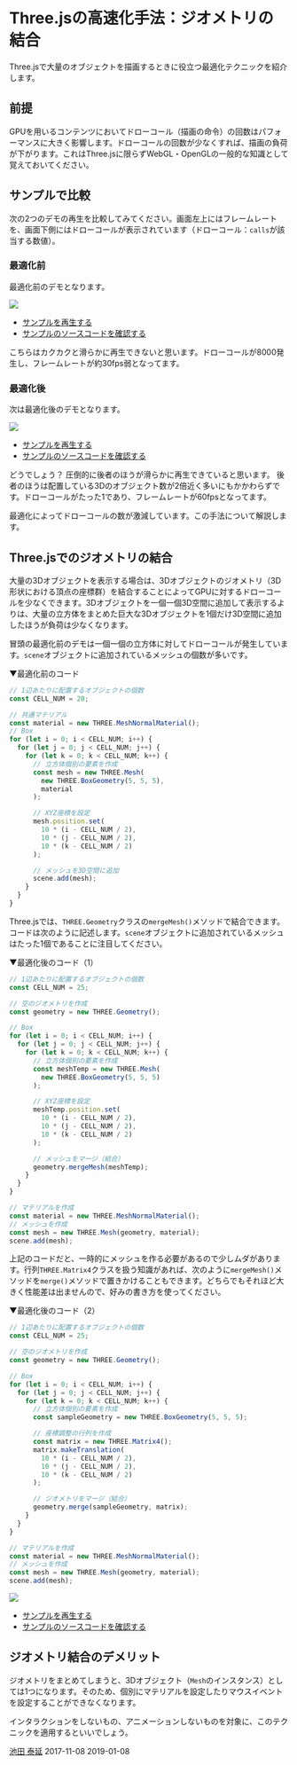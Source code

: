 # Three.jsの高速化手法：ジオメトリの結合

Three.jsで大量のオブジェクトを描画するときに役立つ最適化テクニックを紹介します。

## 前提

GPUを用いるコンテンツにおいてドローコール（描画の命令）の回数はパフォーマンスに大きく影響します。ドローコールの回数が少なくすれば、描画の負荷が下がります。これはThree.jsに限らずWebGL・OpenGLの一般的な知識として覚えておいてください。

## サンプルで比較

次の2つのデモの再生を比較してみてください。画面左上にはフレームレートを、画面下側にはドローコールが表示されています（ドローコール：`calls`が該当する数値）。


### 最適化前

最適化前のデモとなります。

![](../imgs/geometry_merge_none.png)

- [サンプルを再生する](https://ics-creative.github.io/tutorial-three/samples/geometry_merge_none.html)
- [サンプルのソースコードを確認する](../samples/geometry_merge_none.html)

こちらはカクカクと滑らかに再生できないと思います。ドローコールが8000発生し、フレームレートが約30fps弱となってます。

### 最適化後

次は最適化後のデモとなります。

![](../imgs/geometry_merge_mesh.png)

- [サンプルを再生する](https://ics-creative.github.io/tutorial-three/samples/geometry_merge_mesh.html)
- [サンプルのソースコードを確認する](../samples/geometry_merge_mesh.html)


どうでしょう？ 圧倒的に後者のほうが滑らかに再生できていると思います。
後者のほうは配置している3Dのオブジェクト数が2倍近く多いにもかかわらずです。ドローコールがたった1であり、フレームレートが60fpsとなってます。

最適化によってドローコールの数が激減しています。この手法について解説します。

## Three.jsでのジオメトリの結合

大量の3Dオブジェクトを表示する場合は、3Dオブジェクトのジオメトリ（3D形状における頂点の座標群）を結合することによってGPUに対するドローコールを少なくできます。3Dオブジェクトを一個一個3D空間に追加して表示するよりは、大量の立方体をまとめた巨大な3Dオブジェクトを1個だけ3D空間に追加したほうが負荷は少なくなります。

冒頭の最適化前のデモは一個一個の立方体に対してドローコールが発生しています。`scene`オブジェクトに追加されているメッシュの個数が多いです。

▼最適化前のコード

```js
// 1辺あたりに配置するオブジェクトの個数
const CELL_NUM = 20;

// 共通マテリアル
const material = new THREE.MeshNormalMaterial();
// Box
for (let i = 0; i < CELL_NUM; i++) {
  for (let j = 0; j < CELL_NUM; j++) {
    for (let k = 0; k < CELL_NUM; k++) {
      // 立方体個別の要素を作成
      const mesh = new THREE.Mesh(
        new THREE.BoxGeometry(5, 5, 5),
        material
      );

      // XYZ座標を設定
      mesh.position.set(
        10 * (i - CELL_NUM / 2),
        10 * (j - CELL_NUM / 2),
        10 * (k - CELL_NUM / 2)
      );

      // メッシュを3D空間に追加
      scene.add(mesh);
    }
  }
}
```

Three.jsでは、`THREE.Geometry`クラスの`mergeMesh()`メソッドで結合できます。コードは次のように記述します。`scene`オブジェクトに追加されているメッシュはたった1個であることに注目してください。

▼最適化後のコード（1）

```js
// 1辺あたりに配置するオブジェクトの個数
const CELL_NUM = 25;

// 空のジオメトリを作成
const geometry = new THREE.Geometry();

// Box
for (let i = 0; i < CELL_NUM; i++) {
  for (let j = 0; j < CELL_NUM; j++) {
    for (let k = 0; k < CELL_NUM; k++) {
      // 立方体個別の要素を作成
      const meshTemp = new THREE.Mesh(
        new THREE.BoxGeometry(5, 5, 5)
      );

      // XYZ座標を設定
      meshTemp.position.set(
        10 * (i - CELL_NUM / 2),
        10 * (j - CELL_NUM / 2),
        10 * (k - CELL_NUM / 2)
      );

      // メッシュをマージ（結合）
      geometry.mergeMesh(meshTemp);
    }
  }
}

// マテリアルを作成
const material = new THREE.MeshNormalMaterial();
// メッシュを作成
const mesh = new THREE.Mesh(geometry, material);
scene.add(mesh);
```

上記のコードだと、一時的にメッシュを作る必要があるので少しムダがあります。行列`THREE.Matrix4`クラスを扱う知識があれば、次のように`mergeMesh()`メソッドを`merge()`メソッドで置きかけることもできます。どちらでもそれほど大きく性能差は出ませんので、好みの書き方を使ってください。

▼最適化後のコード（2）

```js
// 1辺あたりに配置するオブジェクトの個数
const CELL_NUM = 25;

// 空のジオメトリを作成
const geometry = new THREE.Geometry();

// Box
for (let i = 0; i < CELL_NUM; i++) {
  for (let j = 0; j < CELL_NUM; j++) {
    for (let k = 0; k < CELL_NUM; k++) {
      // 立方体個別の要素を作成
      const sampleGeometry = new THREE.BoxGeometry(5, 5, 5);

      // 座標調整の行列を作成
      const matrix = new THREE.Matrix4();
      matrix.makeTranslation(
        10 * (i - CELL_NUM / 2),
        10 * (j - CELL_NUM / 2),
        10 * (k - CELL_NUM / 2)
      );

      // ジオメトリをマージ（結合）
      geometry.merge(sampleGeometry, matrix);
    }
  }
}

// マテリアルを作成
const material = new THREE.MeshNormalMaterial();
// メッシュを作成
const mesh = new THREE.Mesh(geometry, material);
scene.add(mesh);
```

![](../imgs/geometry_merge.png)

- [サンプルを再生する](https://ics-creative.github.io/tutorial-three/samples/geometry_merge.html)
- [サンプルのソースコードを確認する](../samples/geometry_merge.html)

## ジオメトリ結合のデメリット

ジオメトリをまとめてしまうと、3Dオブジェクト（`Mesh`のインスタンス）としては1つになります。そのため、個別にマテリアルを設定したりマウスイベントを設定することができなくなります。

インタラクションをしないもの、アニメーションしないものを対象に、このテクニックを適用するといいでしょう。

<article-author>[池田 泰延](https://twitter.com/clockmaker)</article-author>
<article-date-published>2017-11-08</article-date-published>
<article-date-modified>2019-01-08</article-date-modified>